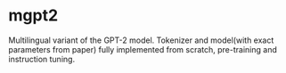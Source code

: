 # mgpt2
Multilingual variant of the GPT-2 model. Tokenizer and model(with exact parameters from paper) fully implemented from scratch, pre-training and instruction tuning.
